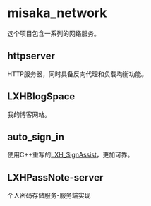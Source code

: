 # misaka_network
  这个项目包含一系列的网络服务。
 
 ## httpserver
  HTTP服务器，同时具备反向代理和负载均衡功能。
 ## LXHBlogSpace
  我的博客网站。
 ## auto_sign_in
  使用C++重写的[LXH_SignAssist](https://github.com/leaf-lxh/LXH_SignAssist)，更加可靠。
 ## LXHPassNote-server
  个人密码存储服务-服务端实现
